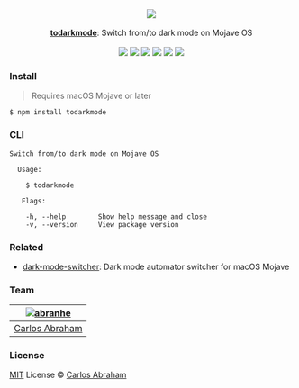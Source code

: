 <div align="center">
	<a href="https://www.npmjs.com/package/todarkmode">
		<img src="https://cdn.abranhe.com/projects/todarkmode/m.gif">
	</a>
	<br>
	<br>
	<a href="https://www.npmjs.com/package/todarkmode"><b>todarkmode</b></a>: Switch from/to dark mode on Mojave OS
  <br>
  <br>
  <a href="https://travis-ci.org/abranhe/todarkmode">
	<img src="https://img.shields.io/travis/abranhe/todarkmode.svg?logo=travis" /></a>
  <a href="https://github.com/abranhe/todarkmode/blob/master/license"><img src="https://img.shields.io/github/license/abranhe/todarkmode.svg" /></a>
	<a href="https://github.com/abranhe"><img src="https://abranhe.com/badge.svg"></a>
	<a href="https://cash.me/$abranhe"><img src="https://cdn.abranhe.com/badges/cash-me.svg"></a>
	<a href="https://paypal.me/abranhe/10"><img src="https://cdn.abranhe.com/badges/paypal.svg"></a>
	<a href="https://patreon.com/abranhe"><img src="https://cdn.abranhe.com/badges/patreon.svg" /></a>
</div>

### Install

> Requires macOS Mojave or later

```
$ npm install todarkmode
```

### CLI

```console
Switch from/to dark mode on Mojave OS

  Usage:

    $ todarkmode

   Flags:

    -h, --help        Show help message and close
    -v, --version     View package version

```

### Related 

- [dark-mode-switcher](https://github.com/jeongwhanchoi/dark-mode-switcher): Dark mode automator switcher for macOS Mojave 

### Team

|[![abranhe][abranhe-i]][abranhe]|
| :----------------------------: |
| [Carlos Abraham][abranhe]      |


### License

[MIT][license-link] License © [Carlos Abraham][abranhe]

[license-link]: https://github.com/abranhe/todarkmode/blob/master/license
[abranhe]: https://github.com/abranhe
[abranhe-i]: https://avatars3.githubusercontent.com/u/21347264?s=50
